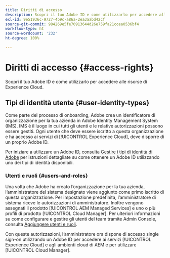 ```yaml
---
title: Diritti di accesso
description: Scopri il tuo Adobe ID e come utilizzarlo per accedere alle risorse di Experience Cloud.
exl-id: 9e51936c-9727-4b9c-a86a-2ea3aabd42cf
source-git-commit: 984269e5fe70913644d26e759fa21ccea0536bf4
workflow-type: ht
source-wordcount: '232'
ht-degree: 100%

---
```



# Diritti di accesso {#access-rights}

Scopri il tuo Adobe ID e come utilizzarlo per accedere alle risorse di Experience Cloud.

## Tipi di identità utente {#user-identity-types}

Come parte del processo di onboarding, Adobe crea un identificatore di organizzazione per la tua azienda in Adobe Identity Management System (IMS). IMS è il luogo in cui tutti gli utenti e le relative autorizzazioni possono essere gestiti. Ogni utente che deve essere iscritto a questa organizzazione e ha accesso ai servizi di [!UICONTROL Experience Cloud], deve disporre di un proprio Adobe ID.

Per iniziare a utilizzare un Adobe ID, consulta [Gestire i tipi di identità di Adobe](https://helpx.adobe.com/it/enterprise/using/identity.html) per istruzioni dettagliate su come ottenere un Adobe ID utilizzando uno dei tipi di identità disponibili.

### Utenti e ruoli {#users-and-roles}

Una volta che Adobe ha creato l’organizzazione per la tua azienda, l’amministratore del sistema designato viene aggiunto come primo iscritto di questa organizzazione. Per impostazione predefinita, l’amministratore di sistema riceve le autorizzazioni di amministratore. Inoltre vengono assegnati il prodotto [!UICONTROL AEM Managed Services] e uno o più profili di prodotto [!UICONTROL Cloud Manager]. Per ulteriori informazioni su come configurare e gestire gli utenti del team tramite Admin Console, consulta [Aggiungere utenti e ruoli](/help/requirements/users-and-roles.md).

Con queste autorizzazioni, l’amministratore ora dispone di accesso single sign-on utilizzando un Adobe ID per accedere ai servizi [!UICONTROL Experience Cloud] e agli ambienti cloud di AEM e per utilizzare [!UICONTROL Cloud Manager].
